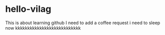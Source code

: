 # hello-vilag
This is about learning github
I need to add a coffee request
i need to sleep now
kkkkkkkkkkkkkkkkkkkkkkkkkkk
